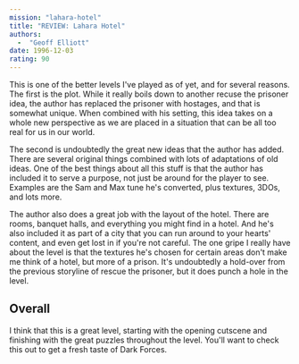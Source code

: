 ```yaml
---
mission: "lahara-hotel"
title: "REVIEW: Lahara Hotel"
authors: 
  -  "Geoff Elliott"
date: 1996-12-03
rating: 90
---
```


This is one of the better levels I've played as of yet, and for several reasons. The first is the plot. While it really boils down to another recuse the prisoner idea, the author has replaced the prisoner with hostages, and that is somewhat unique. When combined with his setting, this idea takes on a whole new perspective as we are placed in a situation that can be all too real for us in our world.

The second is undoubtedly the great new ideas that the author has added. There are several original things combined with lots of adaptations of old ideas. One of the best things about all this stuff is that the author has included it to serve a purpose, not just be around for the player to see. Examples are the Sam and Max tune he's converted, plus textures, 3DOs, and lots more.

The author also does a great job with the layout of the hotel. There are rooms, banquet halls, and everything you might find in a hotel. And he's also included it as part of a city that you can run around to your hearts' content, and even get lost in if you're not careful. The one gripe I really have about the level is that the textures he's chosen for certain areas don't make me think of a hotel, but more of a prison. It's undoubtedly a hold-over from the previous storyline of rescue the prisoner, but it does punch a hole in the level.

## Overall

I think that this is a great level, starting with the opening cutscene and finishing with the great puzzles throughout the level. You'll want to check this out to get a fresh taste of Dark Forces.
